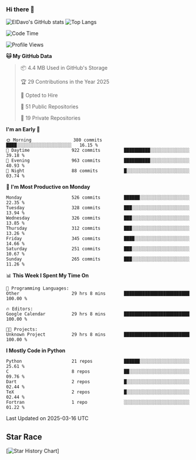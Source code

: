 ### Hi there 👋
![ElDavo's GitHub stats](https://github-readme-stats.vercel.app/api?username=ElDavoo&show_icons=true&theme=chartreuse-dark)
![Top Langs](https://github-readme-stats.vercel.app/api/top-langs/?username=ElDavoo&theme=chartreuse-dark&layout=compact)

<!--START_SECTION:waka-->
![Code Time](http://img.shields.io/badge/Code%20Time-2%2C608%20hrs%2047%20mins-blue)

![Profile Views](http://img.shields.io/badge/Profile%20Views-1-blue)

**🐱 My GitHub Data** 

> 📦 4.4 MB Used in GitHub's Storage 
 > 
> 🏆 29 Contributions in the Year 2025
 > 
> 💼 Opted to Hire
 > 
> 📜 51 Public Repositories 
 > 
> 🔑 19 Private Repositories 
 > 
**I'm an Early 🐤** 

```text
🌞 Morning                380 commits         ████░░░░░░░░░░░░░░░░░░░░░   16.15 % 
🌆 Daytime                922 commits         ██████████░░░░░░░░░░░░░░░   39.18 % 
🌃 Evening                963 commits         ██████████░░░░░░░░░░░░░░░   40.93 % 
🌙 Night                  88 commits          █░░░░░░░░░░░░░░░░░░░░░░░░   03.74 % 
```
📅 **I'm Most Productive on Monday** 

```text
Monday                   526 commits         ██████░░░░░░░░░░░░░░░░░░░   22.35 % 
Tuesday                  328 commits         ███░░░░░░░░░░░░░░░░░░░░░░   13.94 % 
Wednesday                326 commits         ███░░░░░░░░░░░░░░░░░░░░░░   13.85 % 
Thursday                 312 commits         ███░░░░░░░░░░░░░░░░░░░░░░   13.26 % 
Friday                   345 commits         ████░░░░░░░░░░░░░░░░░░░░░   14.66 % 
Saturday                 251 commits         ███░░░░░░░░░░░░░░░░░░░░░░   10.67 % 
Sunday                   265 commits         ███░░░░░░░░░░░░░░░░░░░░░░   11.26 % 
```


📊 **This Week I Spent My Time On** 

```text
💬 Programming Languages: 
Other                    29 hrs 8 mins       █████████████████████████   100.00 % 

🔥 Editors: 
Google Calendar          29 hrs 8 mins       █████████████████████████   100.00 % 

🐱‍💻 Projects: 
Unknown Project          29 hrs 8 mins       █████████████████████████   100.00 % 
```

**I Mostly Code in Python** 

```text
Python                   21 repos            ██████░░░░░░░░░░░░░░░░░░░   25.61 % 
C                        8 repos             ██░░░░░░░░░░░░░░░░░░░░░░░   09.76 % 
Dart                     2 repos             █░░░░░░░░░░░░░░░░░░░░░░░░   02.44 % 
TeX                      2 repos             █░░░░░░░░░░░░░░░░░░░░░░░░   02.44 % 
Fortran                  1 repo              ░░░░░░░░░░░░░░░░░░░░░░░░░   01.22 % 
```




 Last Updated on 2025-03-16 UTC
<!--END_SECTION:waka-->

## Star Race

[![Star History Chart](https://api.star-history.com/svg?repos=ElDavoo/WhatsApp-Crypt14-Crypt15-Decrypter,ElDavoo/TuringOS,EliteAndroidApps/WhatsApp-Crypt12-Decrypter,KnugiHK/Whatsapp-Chat-Exporter&type=Date)]
